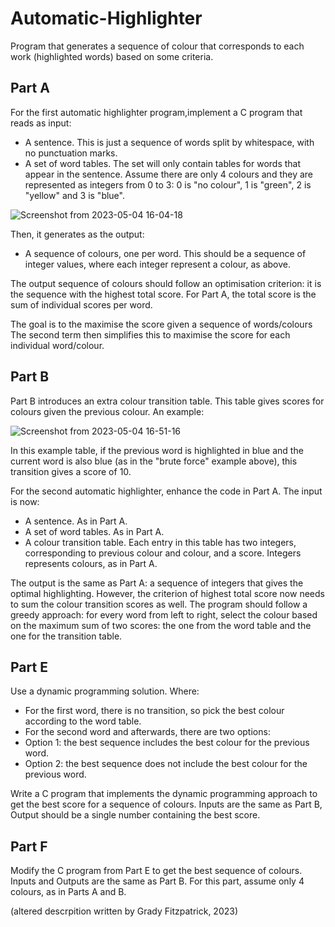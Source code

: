 # Automatic-Highlighter

Program that generates a sequence of colour that corresponds to each work (highlighted words) based on some criteria.

## Part A
For the first automatic highlighter program,implement a C program that reads as input:
- A sentence. This is just a sequence of words split by whitespace, with no punctuation marks.
- A set of word tables. The set will only contain tables for words that appear in the sentence. Assume there are only 4 colours and they are represented as integers from 0 to 3: 0 is "no colour", 1 is "green", 2 is "yellow" and 3 is "blue".

![Screenshot from 2023-05-04 16-04-18](https://github.com/ybotf/Automatic-Highlighter/assets/56858161/f1922860-be74-4f42-afd8-441a8207c22d)

Then, it generates as the output:
- A sequence of colours, one per word. This should be a sequence of integer values, where each integer represent a colour, as above.

The output sequence of colours should follow an optimisation criterion: it is the sequence with the highest total score. For Part A, the total score is the sum of individual scores per word.


The goal is to the maximise the score given a sequence of words/colours The second term then simplifies this to maximise the score for each individual word/colour.


## Part B
Part B introduces an extra colour transition table. This table gives scores for colours given the previous colour. An example:

![Screenshot from 2023-05-04 16-51-16](https://github.com/ybotf/Automatic-Highlighter/assets/56858161/abed5cc1-bba3-449c-bc54-919b65bf822c)

In this example table, if the previous word is highlighted in blue and the current word is also blue (as in the "brute force" example above), this transition gives a score of 10.

For the second automatic highlighter, enhance the code in Part A. The input is now:

- A sentence. As in Part A.
- A set of word tables. As in Part A.
- A colour transition table. Each entry in this table has two integers, corresponding to previous colour and colour, and a score. Integers represents colours, as in Part A.

The output is the same as Part A: a sequence of integers that gives the optimal highlighting. However, the criterion of highest total score now needs to sum the colour transition scores as well. The program should follow a greedy approach: for every word from left to right, select the colour based on the maximum sum of two scores: the one from the word table and the one for the transition table.

## Part E
Use a dynamic programming solution. Where: 

- For the first word, there is no transition, so pick the best colour according to the word table.
- For the second word and afterwards, there are two options:
- Option 1: the best sequence includes the best colour for the previous word.
- Option 2: the best sequence does not include the best colour for the previous word.

Write a C program that implements the dynamic programming approach to get the best score for a sequence of colours. Inputs are the same as Part B, Output should be a single number containing the best score.

## Part F 
Modify the C program from Part E to get the best sequence of colours. Inputs and Outputs are the same as Part B. For this part, assume only 4 colours, as in Parts A and B.

(altered descrpition written by Grady Fitzpatrick, 2023)
